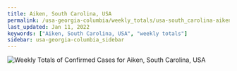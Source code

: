 ```yaml
---
title: Aiken, South Carolina, USA
permalink: /usa-georgia-columbia/weekly_totals/usa-south_carolina-aiken-weekly_totals.html
last_updated: Jan 11, 2022
keywords: ["Aiken, South Carolina, USA", "weekly totals"]
sidebar: usa-georgia-columbia_sidebar
---
```


![Weekly Totals of Confirmed Cases for Aiken, South Carolina, USA](/covid_tracker/images/graphs/usa-south_carolina-aiken-weekly_totals_graph.png)
